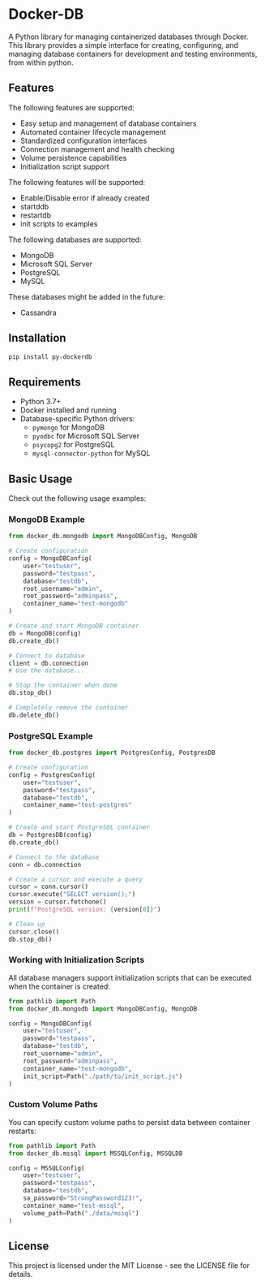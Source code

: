 # Docker-DB

A Python library for managing containerized databases through Docker. This library provides a simple interface for creating, configuring, and managing database containers for development and testing environments, from within python.

## Features

The following features are supported:

- Easy setup and management of database containers
- Automated container lifecycle management
- Standardized configuration interfaces
- Connection management and health checking
- Volume persistence capabilities
- Initialization script support

The following features will be supported:
- Enable/Disable error if already created
- startddb
- restartdb
- init scripts to examples

The following databases are supported:
  - MongoDB
  - Microsoft SQL Server
  - PostgreSQL
  - MySQL

These databases might be added in the future:
- Cassandra

## Installation

```bash
pip install py-dockerdb
```

## Requirements

- Python 3.7+
- Docker installed and running
- Database-specific Python drivers:
  - `pymongo` for MongoDB
  - `pyodbc` for Microsoft SQL Server
  - `psycopg2` for PostgreSQL
  - `mysql-connector-python` for MySQL

## Basic Usage

Check out the following usage examples:

### MongoDB Example

```python
from docker_db.mongodb import MongoDBConfig, MongoDB

# Create configuration
config = MongoDBConfig(
    user="testuser",
    password="testpass",
    database="testdb",
    root_username="admin",
    root_password="adminpass",
    container_name="test-mongodb"
)

# Create and start MongoDB container
db = MongoDB(config)
db.create_db()

# Connect to database
client = db.connection
# Use the database...

# Stop the container when done
db.stop_db()

# Completely remove the container
db.delete_db()
```

### PostgreSQL Example

```python
from docker_db.postgres import PostgresConfig, PostgresDB

# Create configuration
config = PostgresConfig(
    user="testuser",
    password="testpass",
    database="testdb",
    container_name="test-postgres"
)

# Create and start PostgreSQL container
db = PostgresDB(config)
db.create_db()

# Connect to the database
conn = db.connection

# Create a cursor and execute a query
cursor = conn.cursor()
cursor.execute("SELECT version();")
version = cursor.fetchone()
print(f"PostgreSQL version: {version[0]}")

# Clean up
cursor.close()
db.stop_db()
```

### Working with Initialization Scripts

All database managers support initialization scripts that can be executed when the container is created:

```python
from pathlib import Path
from docker_db.mongodb import MongoDBConfig, MongoDB

config = MongoDBConfig(
    user="testuser",
    password="testpass",
    database="testdb",
    root_username="admin",
    root_password="adminpass",
    container_name="test-mongodb",
    init_script=Path("./path/to/init_script.js")
)
```

### Custom Volume Paths

You can specify custom volume paths to persist data between container restarts:

```python
from pathlib import Path
from docker_db.mssql import MSSQLConfig, MSSQLDB

config = MSSQLConfig(
    user="testuser",
    password="testpass",
    database="testdb",
    sa_password="StrongPassword123!",
    container_name="test-mssql",
    volume_path=Path("./data/mssql")
)
```

## License

This project is licensed under the MIT License - see the LICENSE file for details.